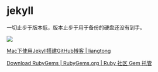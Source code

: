 # jekyll

一切止步于版本低，版本止步于用于备份的硬盘还没有到手。

![](https://ws1.sinaimg.cn/large/006tNc79ly1g5uqplcr74j31320dcju1.jpg)

[Mac下使用Jekyll搭建GitHub博客 | liangtong](https://l900416.github.io/2017/08/07/share_github_blog_jekyll/)

[Download RubyGems | RubyGems.org | Ruby 社区 Gem 托管](https://rubygems.org/pages/download)


